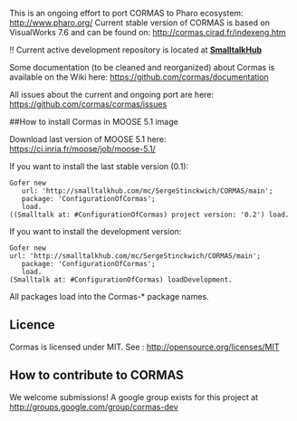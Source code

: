 This is an ongoing effort to port CORMAS to Pharo ecosystem: http://www.pharo.org/
Current stable version of CORMAS is based on VisualWorks 7.6 and can be found on: http://cormas.cirad.fr/indexeng.htm

:bangbang: Current active development repository is located at **[SmalltalkHub](http://www.smalltalkhub.com/#!/~SergeStinckwich/CORMAS)**

Some documentation (to be cleaned and reorganized) about Cormas is available on the Wiki here: 
https://github.com/cormas/documentation

All issues about the current and ongoing port are here: https://github.com/cormas/cormas/issues

##How to install Cormas in MOOSE 5.1 image

Download last version of MOOSE 5.1 here: https://ci.inria.fr/moose/job/moose-5.1/

If you want to install the last stable version (0.1):
```Smalltalk
Gofer new
   url: 'http://smalltalkhub.com/mc/SergeStinckwich/CORMAS/main';
   package: 'ConfigurationOfCormas';
   load.
((Smalltalk at: #ConfigurationOfCormas) project version: '0.2') load.
```

If you want to install the development version:
```Smalltalk
Gofer new
url: 'http://smalltalkhub.com/mc/SergeStinckwich/CORMAS/main';
   package: 'ConfigurationOfCormas';
   load.
(Smalltalk at: #ConfigurationOfCormas) loadDevelopment.
```

All packages load into the Cormas-* package names.

## Licence
Cormas is licensed under MIT. See : http://opensource.org/licenses/MIT

## How to contribute to CORMAS

We welcome submissions! A google group exists for this project at http://groups.google.com/group/cormas-dev
